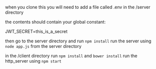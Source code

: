 

when you clone this you will need to add a file called .env in the /server directory

the contents should contain your global constant:

JWT_SECRET=this_is_a_secret


then go to the server directory and run `npm install`
run the server using `node app.js` from the server directory

in the /client directory run `npm install` and `bower install`
run the http_server using `npm start`

